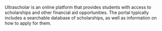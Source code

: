 
Ultrascholar is an online platform that provides students with access to scholarships and other financial aid opportunities. 
The portal typically includes a searchable database of scholarships, as well as information on how to apply for them. 
